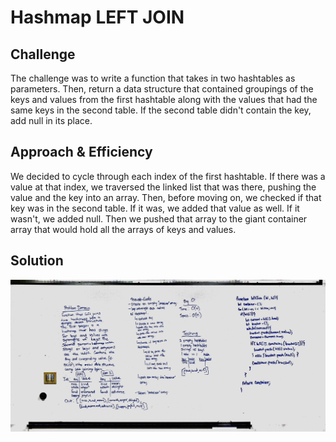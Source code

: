 # Hashmap LEFT JOIN

## Challenge
The challenge was to write a function that takes in two hashtables as parameters. Then, return a data structure that contained groupings of the keys and values from the first hashtable along with the values that had the same keys in the second table. If the second table didn't contain the key, add null in its place.

## Approach & Efficiency
We decided to cycle through each index of the first hashtable. If there was a value at that index, we traversed the linked list that was there, pushing the value and the key into an array. Then, before moving on, we checked if that key was in the second table. If it was, we added that value as well. If it wasn't, we added null. Then we pushed that array to the giant container array that would hold all the arrays of keys and values.

## Solution
![](./assets/left_join.jpg)